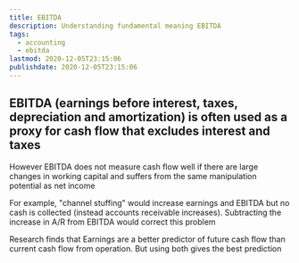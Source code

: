 ```yaml
---
title: EBITDA
description: Understanding fundamental meaning EBITDA
tags:
  - accounting
  - ebitda
lastmod: 2020-12-05T23:15:06
publishdate: 2020-12-05T23:15:06
---
```


## EBITDA (earnings before interest, taxes, depreciation and amortization) is often used as a proxy for cash flow that excludes interest and taxes

However EBITDA does not measure cash flow well if there are large changes in working capital and suffers from the same manipulation potential as net income

For example, "channel stuffing" would increase earnings and EBITDA but no cash is collected (instead accounts receivable increases). Subtracting the increase in A/R from EBITDA would correct this problem

Research finds that Earnings are a better predictor of future cash flow than current cash flow from operation. But using both gives the best prediction
